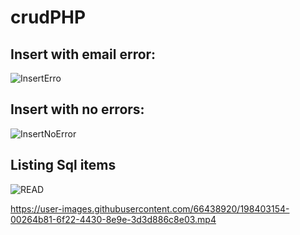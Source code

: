 # crudPHP

## Insert with email error:
![InsertErro](https://user-images.githubusercontent.com/66438920/198157287-573a253f-f098-4104-a1a1-b228b76cd573.JPG)

## Insert with no errors: 
![InsertNoError](https://user-images.githubusercontent.com/66438920/198157291-dbc6dddb-f96b-4008-9d92-a1910fe17f87.JPG)

## Listing Sql items
![READ](https://user-images.githubusercontent.com/66438920/198157293-1fc3c3bb-74eb-4a8c-a5da-ea300b899f57.JPG)


https://user-images.githubusercontent.com/66438920/198403154-00264b81-6f22-4430-8e9e-3d3d886c8e03.mp4

